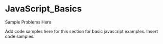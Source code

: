 # JavaScript_Basics
Sample Problems Here

Add code samples here for this section for basic javascript examples. Insert code samples.  
